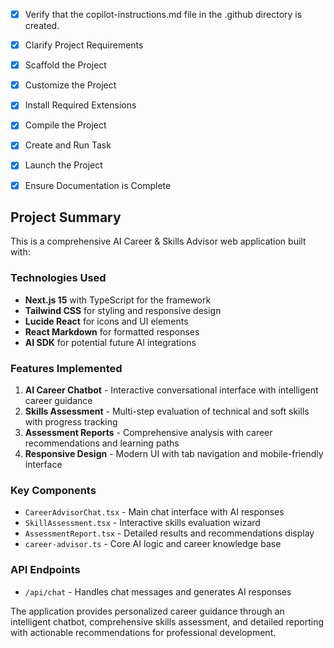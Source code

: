 <!-- Use this file to provide workspace-specific custom instructions to Copilot. For more details, visit https://code.visualstudio.com/docs/copilot/copilot-customization#_use-a-githubcopilotinstructionsmd-file -->
- [x] Verify that the copilot-instructions.md file in the .github directory is created.

- [x] Clarify Project Requirements
	<!-- Ask for project type, language, and frameworks if not specified. Skip if already provided. -->

- [x] Scaffold the Project
	<!-- Next.js project created successfully with TypeScript, Tailwind CSS, ESLint, and App Router -->

- [x] Customize the Project
	<!-- Developed comprehensive AI Career & Skills Advisor with chat interface, skills assessment, and personalized reports -->

- [x] Install Required Extensions
	<!-- No additional extensions required for this project -->

- [x] Compile the Project
	<!-- Project compiles successfully with no errors -->

- [x] Create and Run Task
	<!-- Development server task created and running successfully -->

- [x] Launch the Project
	<!-- Project launched and accessible at http://localhost:3000 -->

- [x] Ensure Documentation is Complete
	<!-- README.md updated with comprehensive project documentation -->

## Project Summary

This is a comprehensive AI Career & Skills Advisor web application built with:

### Technologies Used
- **Next.js 15** with TypeScript for the framework
- **Tailwind CSS** for styling and responsive design
- **Lucide React** for icons and UI elements
- **React Markdown** for formatted responses
- **AI SDK** for potential future AI integrations

### Features Implemented
1. **AI Career Chatbot** - Interactive conversational interface with intelligent career guidance
2. **Skills Assessment** - Multi-step evaluation of technical and soft skills with progress tracking
3. **Assessment Reports** - Comprehensive analysis with career recommendations and learning paths
4. **Responsive Design** - Modern UI with tab navigation and mobile-friendly interface

### Key Components
- `CareerAdvisorChat.tsx` - Main chat interface with AI responses
- `SkillAssessment.tsx` - Interactive skills evaluation wizard
- `AssessmentReport.tsx` - Detailed results and recommendations display
- `career-advisor.ts` - Core AI logic and career knowledge base

### API Endpoints
- `/api/chat` - Handles chat messages and generates AI responses

The application provides personalized career guidance through an intelligent chatbot, comprehensive skills assessment, and detailed reporting with actionable recommendations for professional development.
